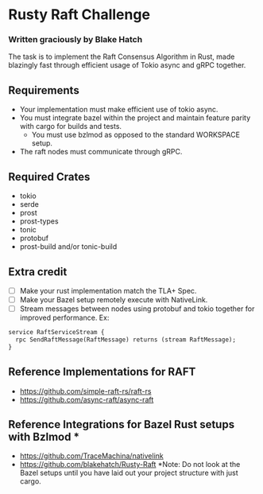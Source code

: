 # Rusty Raft Challenge
### Written graciously by Blake Hatch

The task is to implement the Raft Consensus Algorithm in Rust, made blazingly fast through efficient usage of Tokio async and gRPC together.

## Requirements
- Your implementation must make efficient use of tokio async.
- You must integrate bazel within the project and maintain feature parity with cargo for builds and tests.
    - You must use bzlmod as opposed to the standard WORKSPACE setup.
- The raft nodes must communicate through gRPC.
## Required Crates
- tokio
- serde
- prost
- prost-types
- tonic
- protobuf
- prost-build and/or tonic-build

## Extra credit
- [ ] Make your rust implementation match the TLA+ Spec.
- [ ] Make your Bazel setup remotely execute with NativeLink.
- [ ] Stream messages between nodes using protobuf and tokio together for improved performance. Ex:
```protobuf
service RaftServiceStream {
  rpc SendRaftMessage(RaftMessage) returns (stream RaftMessage);
}
```

## Reference Implementations for RAFT
- https://github.com/simple-raft-rs/raft-rs
- https://github.com/async-raft/async-raft
## Reference Integrations for Bazel Rust setups with Bzlmod *
- https://github.com/TraceMachina/nativelink
- https://github.com/blakehatch/Rusty-Raft
  *Note: Do not look at the Bazel setups until you have laid out your project structure with just cargo. 
